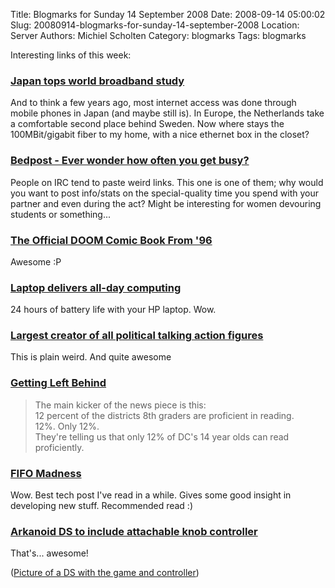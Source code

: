 Title: Blogmarks for Sunday 14 September 2008
Date: 2008-09-14 05:00:02
Slug: 20080914-blogmarks-for-sunday-14-september-2008
Location: Server
Authors: Michiel Scholten
Category: blogmarks
Tags: blogmarks

<p>Interesting links of this week:</p>
<h3><a href="http://news.bbc.co.uk/2/hi/technology/7610534.stm">Japan tops world broadband study</a></h3>
<p>And to think a few years ago, most internet access was done through mobile phones in Japan (and maybe still is). In Europe, the Netherlands take a comfortable second place behind Sweden. Now where stays the 100MBit/gigabit fiber to my home, with a nice ethernet box in the closet?</p>
<h3><a href="http://bedposted.com/">Bedpost - Ever wonder how often you get busy?</a></h3>
<p>People on IRC tend to paste weird links. This one is one of them; why would you want to post info/stats on the special-quality time you spend with your partner and even during the act? Might be interesting for women devouring students or something...</p>
<h3><a href="http://www.bamkapow.com/the-official-doom-comic-book-from-96-1765-p.html">The Official DOOM Comic Book From '96</a></h3>
<p>Awesome :P</p>
<h3><a href="http://news.bbc.co.uk/1/hi/technology/7606686.stm">Laptop delivers all-day computing</a></h3>
<p>24 hours of battery life with your HP laptop. Wow.</p>
<h3><a href="http://herobuilders.com/political/default.htm">Largest creator of all political talking action figures</a></h3>
<p>This is plain weird. And quite awesome</p>
<h3><a href="http://www.leasticoulddo.com/forum/index.php?showtopic=27018">Getting Left Behind</a></h3>
<blockquote><p>The main kicker of the news piece is this:<br />
12 percent of the districts 8th graders are proficient in reading.<br />
12%. Only 12%.<br />
They're telling us that only 12% of DC's 14 year olds can read proficiently.</p></blockquote>
<h3><a href="http://www.dadhacker.com/blog/?p=1052">FIFO Madness</a></h3>
<p>Wow. Best tech post I've read in a while. Gives some good insight in developing new stuff. Recommended read :)</p>
<h3><a href="http://www.joystiq.com/2007/08/01/arkanoid-ds-to-include-attachable-knob-controller/">Arkanoid DS to include attachable knob controller</a></h3>
<p>That's... awesome!</p>

<p>(<a href="http://www.thaihandhelds.com/wp-content/uploads/2008/02/arkanoid-ds-20080219035336951.jpg">Picture of a DS with the game and controller</a>)</p>
